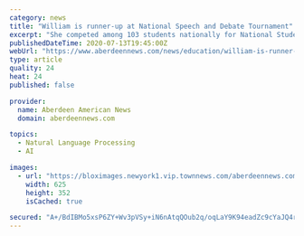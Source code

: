 ```yaml
---
category: news
title: "William is runner-up at National Speech and Debate Tournament"
excerpt: "She competed among 103 students nationally for National Student of the Year recognition and was one of six who submitted video responses to 18 interview questions. The National Student of the Year is selected based on speech and debate accomplishments ..."
publishedDateTime: 2020-07-13T19:45:00Z
webUrl: "https://www.aberdeennews.com/news/education/william-is-runner-up-at-national-speech-and-debate-tournament/article_7344519a-c2e4-11ea-9b7e-9742b71ae03d.html"
type: article
quality: 24
heat: 24
published: false

provider:
  name: Aberdeen American News
  domain: aberdeennews.com

topics:
  - Natural Language Processing
  - AI

images:
  - url: "https://bloximages.newyork1.vip.townnews.com/aberdeennews.com/content/tncms/assets/v3/editorial/7/34/7344519a-c2e4-11ea-9b7e-9742b71ae03d/5f0c61e50e1c1.preview.jpg?crop=625%2C352%2C0%2C31&resize=625%2C352&order=crop%2Cresize"
    width: 625
    height: 352
    isCached: true

secured: "A+/BdIBMo5xsP6ZY+Wv3pVSy+iN6nAtqQOub2q/oqLaY9K94eadZc9cYaJQ4rZBvC38mRWxxidDVvgbGvxy1oYOv6MZ3n2OlYMJI7OTmhIhXvXJxbE3kjAFMZEp7BLNjjrUMsmoyPlTiEeAVMeBff4IOQlvDwFS4g1HgcyovcWTfVQNrnkTiqn7fPyBpsTqjhgeINMyS4026xzQpSnjBVpFdd2BMg1m9LtsSUHv6BgW8w44B07jpdY6ZlJrIf/Fp6O57IsQyJw82SMW48kvqYtBIJfp2NQSIgVTazqiimVIIT2qqX35OJLw0X0Ng99e93c11r6cNamKFfZMvJjlkZA==;xwZtZtdXLh2eKLfBXh3H5A=="
---
```



